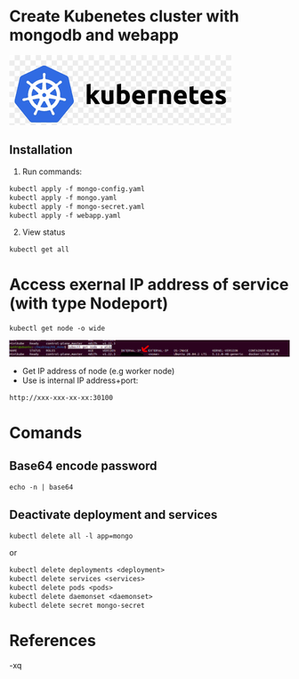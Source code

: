 # Create Kubenetes cluster with mongodb and webapp
<img src="img/index.png">

## Installation
1. Run commands:
```
kubectl apply -f mongo-config.yaml
kubectl apply -f mongo.yaml
kubectl apply -f mongo-secret.yaml 
kubectl apply -f webapp.yaml
```
2. View status
```
kubectl get all
```
# Access exernal IP address of service (with type Nodeport)

```
kubectl get node -o wide
```
<img src="img/mod.png">

- Get IP address of node (e.g worker node)
- Use is internal IP address+port: 
```
http://xxx-xxx-xx-xx:30100
```
# Comands
## Base64 encode password
```
echo -n | base64
```
## Deactivate deployment and services
```
kubectl delete all -l app=mongo
```
or

```
kubectl delete deployments <deployment>
kubectl delete services <services>
kubectl delete pods <pods>
kubectl delete daemonset <daemonset>
kubectl delete secret mongo-secret
```
# References
-xq